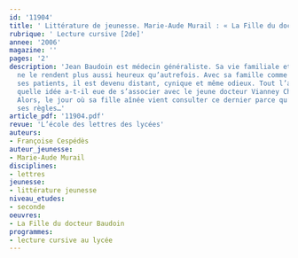 ```yaml
---
id: '11904'
title: ' Littérature de jeunesse. Marie-Aude Murail : « La Fille du docteur Baudoin ».'
rubrique: ' Lecture cursive [2de]'
annee: '2006'
magazine: ''
pages: '2'
description: 'Jean Baudoin est médecin généraliste. Sa vie familiale et son métier
  ne le rendent plus aussi heureux qu’autrefois. Avec sa famille comme à l’égard de
  ses patients, il est devenu distant, cynique et même odieux. Tout l’agace. De plus,
  quelle idée a-t-il eue de s’associer avec le jeune docteur Vianney Chasseloup ?
  Alors, le jour où sa fille aînée vient consulter ce dernier parce qu’elle n’a plus
  ses règles…'
article_pdf: '11904.pdf'
revue: 'L’école des lettres des lycées'
auteurs:
- Françoise Cespédès
auteur_jeunesse:
- Marie-Aude Murail
disciplines:
- lettres
jeunesse:
- littérature jeunesse
niveau_etudes:
- seconde
oeuvres:
- La Fille du docteur Baudoin
programmes:
- lecture cursive au lycée
---
```


